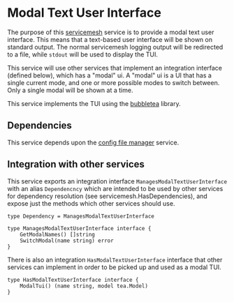 # Modal Text User Interface
The purpose of this [servicemesh](https://github.com/gravestench/servicemesh) service is to provide a modal text 
user interface. This means that a text-based user interface will be
shown on standard output. The normal servicemesh logging output will be 
redirected to a file, while `stdout` will be used to display the TUI.

This service will use other services that implement an integration interface
(defined below), which has a "modal" ui. A "modal" ui is a UI that has a single
current mode, and one or more possible modes to switch between. Only a single
modal will be shown at a time.

This service implements the TUI using the [bubbletea](https://github.com/charmbracelet/bubbletea) library.

## Dependencies
This service depends upon the [config file manager](../config) service.


## Integration with other services
This service exports an integration interface `ManagesModalTextUserInterface` 
with an alias `Dependencncy` which are intended to be used by other services 
for dependency resolution (see servicemesh.HasDependencies), and expose just the 
methods which other services should use.
```golang
type Dependency = ManagesModalTextUserInterface

type ManagesModalTextUserInterface interface {
    GetModalNames() []string
    SwitchModal(name string) error
}
```

There is also an integration `HasModalTextUserInterface` interface that other 
services can implement in order to be picked up and used as a modal TUI.
```golang
type HasModalTextUserInterface interface {
    ModalTui() (name string, model tea.Model)
}
```